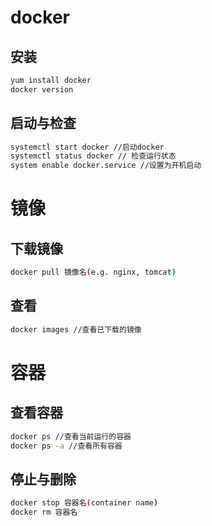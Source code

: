 # docker
## 安装
```bash
yum install docker
docker version
```
## 启动与检查
```bash
systemctl start docker //启动docker
systemctl status docker // 检查运行状态
system enable docker.service //设置为开机启动
```
# 镜像
## 下载镜像
```bash
docker pull 镜像名(e.g. nginx, tomcat)
```
## 查看
```bash
docker images //查看已下载的镜像
```
# 容器
## 查看容器
```bash
docker ps //查看当前运行的容器
docker ps -a //查看所有容器
```
## 停止与删除
```bash
docker stop 容器名(container name) 
docker rm 容器名
```
##
